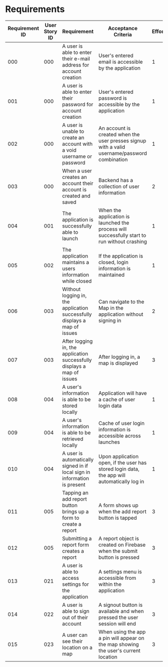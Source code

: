 # Requirements

| Requirement ID | User Story ID | Requirement | Acceptance Criteria | Effort | Priority | Status |
|----------------|---------------|-------------|-------------|--------|--------|--------|
|000|000| A user is able to enter their e-mail address for account creation|User's entered email is accessible by the application|1|Necessary|Verified|
|001|000| A user is able to enter their password for account creation|User's entered password is accessible by the application|1|Necessary|Verified|
|002|000| A user is unable to create an account with a void username or password|An account is created when the user presses signup with a valid username/password combination|1|Necessary|Verified|
|003|000| When a user creates an account their account is created and saved|Backend has a collection of user information|2|Necessary|Verified|
|004|001| The application is successfully able to launch|When the application is launched the process will successfully start to run without crashing|1|Necessary|Verified|
|005|002| The application maintains a users information while closed|If the application is closed, login information is maintained|1|Necessary|Working|
|006|003| Without logging in, the application successfully displays a map of issues|Can navigate to the Map in the application without signing in|2|Important|Working|
|007|003| After logging in, the application successfully displays a map of issues|After logging in, a map is displayed|3|Necessary|Working|
|008|004| A user's information is able to be stored locally|Application will have a cache of user login data|1|Necessary|Working|
|009|004| A user's information is able to be retrieved locally|Cache of user login information is accessible across launches|1|Necessary|Working|
|010|004| A user is automatically signed in if local sign in information is present|Upon application open, if the user has stored login data, the app will automatically log in|1|Necessary|Working|
|011|005| Tapping an add report button brings up a form to create a report|A form shows up when the add report button is tapped|3|Necessary|Working|
|012|005| Submitting a report form creates a report|A report object is created on Firebase when the submit button is pressed|3|Necessary|Working|
|013|021| A user is able to access settings for the application|A settings menu is accessible from within the application|3|Necessary|Working|
|014|022| A user is able to sign out of their account|A signout button is available and when pressed the user session will end|3|Necessary|Working|
|015|023| A user can see their location on a map|When using the app a pin will appear on the map showing the user's current location|3|Necessary|Working|
